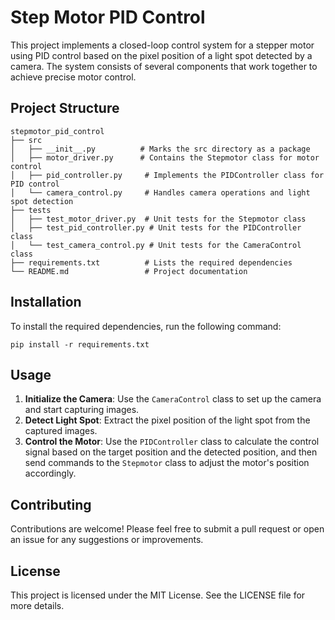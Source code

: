 # Step Motor PID Control

This project implements a closed-loop control system for a stepper motor using PID control based on the pixel position of a light spot detected by a camera. The system consists of several components that work together to achieve precise motor control.

## Project Structure

```
stepmotor_pid_control
├── src
│   ├── __init__.py          # Marks the src directory as a package
│   ├── motor_driver.py      # Contains the Stepmotor class for motor control
│   ├── pid_controller.py     # Implements the PIDController class for PID control
│   └── camera_control.py     # Handles camera operations and light spot detection
├── tests
│   ├── test_motor_driver.py  # Unit tests for the Stepmotor class
│   ├── test_pid_controller.py # Unit tests for the PIDController class
│   └── test_camera_control.py # Unit tests for the CameraControl class
├── requirements.txt          # Lists the required dependencies
└── README.md                 # Project documentation
```

## Installation

To install the required dependencies, run the following command:

```
pip install -r requirements.txt
```

## Usage

1. **Initialize the Camera**: Use the `CameraControl` class to set up the camera and start capturing images.
2. **Detect Light Spot**: Extract the pixel position of the light spot from the captured images.
3. **Control the Motor**: Use the `PIDController` class to calculate the control signal based on the target position and the detected position, and then send commands to the `Stepmotor` class to adjust the motor's position accordingly.

## Contributing

Contributions are welcome! Please feel free to submit a pull request or open an issue for any suggestions or improvements.

## License

This project is licensed under the MIT License. See the LICENSE file for more details.